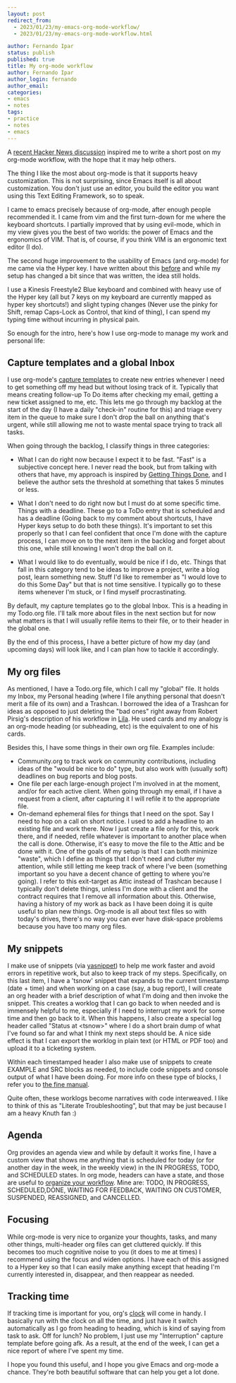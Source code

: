 ```yaml
---
layout: post
redirect_from:
  - 2023/01/23/my-emacs-org-mode-workflow/
  - 2023/01/23/my-emacs-org-mode-workflow.html

author: Fernando Ipar
status: publish
published: true
title: My org-mode workflow 
author: Fernando Ipar
author_login: fernando
author_email:
categories:
- emacs
- notes
tags:
- practice
- notes
- emacs 
---
```


A [recent Hacker News discussion](https://news.ycombinator.com/item?id=18891069) inspired me to write a short post on my org-mode workflow, with the hope that it may help others. 

The thing I like the most about org-mode is that it supports heavy customization. This is not surprising, since Emacs itself is all about customization. You don't just use an editor, you build the editor you want using this Text Editing Framework, so to speak. 

I came to emacs precisely because of org-mode, after enough people recommended it. I came from vim and the first turn-down for me where the keyboard shortcuts. I partially improved that by using evil-mode, which in my view gives you the best of two worlds: the power of Emacs and the ergonomics of VIM. That is, of course, if you think VIM is an ergonomic text editor (I do). 

The second huge improvement to the usability of Emacs (and org-mode) for me came via the Hyper key. I have written about this [before](http://fernandoipar.com/emacs/notes/2018/01/02/emacs-hyper-key.html) and while my setup has changed a bit since that was written, the idea still holds. 

I use a Kinesis Freestyle2 Blue keyboard and combined with heavy use of the Hyper key (all but 7 keys on my keyboard are currently mapped as hyper key shortcuts!) and slight typing changes (Never use the pinky for Shift, remap Caps-Lock as Control, that kind of thing), I can spend my typing time without incurring in physical pain. 

So enough for the intro, here's how I use org-mode to manage my work and personal life: 

## Capture templates and a global Inbox 

I use org-mode's [capture templates](https://orgmode.org/manual/Capture-templates.html) to create new entries whenever I need to get something off my head but without losing track of it. Typically that means creating follow-up To Do items after checking my email, getting a new ticket assigned to me, etc. This lets me go through my backlog at the start of the day (I have a daily "check-in" routine for this) and triage every item in the queue to make sure I don't drop the ball on anything that's urgent, while still allowing me not to waste mental space trying to track all tasks. 

When going through the backlog, I classify things in three categories: 

- What I can do right now because I expect it to be fast. "Fast" is a subjective concept here. I never read the book, but from talking with others that have, my approach is inspired by [Getting Things Done](https://en.wikipedia.org/wiki/Getting_Things_Done), and I believe the author sets the threshold at something that takes 5 minutes or less. 

- What I don't need to do right now but I must do at some specific time. Things with a deadline. These go to a ToDo entry that is scheduled and has a deadline (Going back to my comment about shortcuts, I have Hyper keys setup to do both these things). It's important to set this properly so that I can feel confident that once I'm done with the capture process, I can move on to the next item in the backlog and forget about this one, while still knowing I won't drop the ball on it. 

- What I would like to do eventually, would be nice if I do, etc. Things that fall in this category tend to be ideas to improve a project, write a blog post, learn something new. Stuff I'd like to remember as "I would love to do this Some Day" but that is not time sensitive. I typically go to these items whenever I'm stuck, or I find myself procrastinating. 

By default, my capture templates go to the global Inbox. This is a heading in my Todo.org file. I'll talk more about files in the next section but for now what matters is that I will usually refile items to their file, or to their header in the global one. 

By the end of this process, I have a better picture of how my day (and upcoming days) will look like, and I can plan how to tackle it accordingly. 

## My org files 

As mentioned, I have a Todo.org file, which I call my "global" file. It holds my Inbox, my Personal heading (where I file anything personal that doesn't merit a file of its own) and a Trashcan. I borrowed the idea of a Trashcan for ideas as opposed to just deleting the "bad ones" right away from Robert Pirsig's description of his workflow in [Lila](https://en.wikipedia.org/wiki/Lila:_An_Inquiry_into_Morals). He used cards and my analogy is an org-mode heading (or subheading, etc) is the equivalent to one of his cards. 

Besides this, I have some things in their own org file. Examples include: 
- Community.org to track work on community contributions, including ideas of the "would be nice to do" type, but also work with (usually soft) deadlines on bug reports and blog posts. 
- One file per each large-enough project I'm involved in at the moment, and/or for each active client. When going through my email, if I have a request from a client, after capturing it I will refile it to the appropriate file. 
- On-demand ephemeral files for things that I need on the spot. Say I need to hop on a call on short notice. I used to add a headline to an existing file and work there. Now I just create a file only for this, work there, and if needed, refile whatever is important to another place when the call is done. Otherwise, it's easy to move the file to the Attic and be done with it. One of the goals of my setup is that I can both minimize "waste", which I define as things that I don't need and clutter my attention, while still letting me keep track of where I've been (something important so you have a decent chance of getting to where you're going). I refer to this exit-target as Attic instead of Trashcan because I typically don't delete things, unless I'm done with a client and the contract requires that I remove all information about this. Otherwise, having a history of my work as back as I have been doing it is quite useful to plan new things. Org-mode is all about text files so with today's drives, there's no way you can ever have disk-space problems because you have too many org files. 

## My snippets 

I make use of snippets (via [yasnippet](https://github.com/joaotavora/yasnippet)) to help me work faster and avoid errors in repetitive work, but also to keep track of my steps. 
Specifically, on this last item, I have a 'tsnow' snippet that expands to the current timestamp (date + time) and when working on a case (say, a bug report), I will create an org header with a brief description of what I'm doing and then invoke the snippet. This creates a worklog that I can go back to when needed and is immensely helpful to me, especially if I need to interrupt my work for some time and then go back to it. When this happens, I also create a special log header called "Status at &lt;tsnow&gt;" where I do a short brain dump of what I've found so far and what I think my next steps should be. A nice side effect is that I can export the worklog in plain text (or HTML or PDF too) and upload it to a ticketing system. 

Within each timestamped header I also make use of snippets to create EXAMPLE and SRC blocks as needed, to include code snippets and console output of what I have been doing. For more info on these type of blocks, I refer you to [the fine manual](https://orgmode.org/manual/Working-with-source-code.html). 

Quite often, these worklogs become narratives with code interweaved. I like to think of this as "Literate Troubleshooting", but that may be just because I am a heavy Knuth fan :) 

## Agenda

Org provides an agenda view and while by default it works fine, I have a custom view that shows me anything that is scheduled for today (or for another day in the week, in the weekly view) in the IN PROGRESS, TODO, and SCHEDULED states. In org mode, headers can have a state, and those are useful to [organize your workflow](https://orgmode.org/guide/Multi_002dstate-workflows.html). Mine are: TODO, IN PROGRESS, SCHEDULED,DONE, WAITING FOR FEEDBACK, WAITING ON CUSTOMER, SUSPENDED, REASSIGNED, and CANCELLED. 

## Focusing 

While org-mode is very nice to organize your thoughts, tasks, and many other things, multi-header org files can get cluttered quickly. If this becomes too much cognitive noise to you (it does to me at times) I recommend using the focus and widen options. I have each of this assigned to a Hyper key so that I can easily make anything except that heading I'm currently interested in, disappear, and then reappear as needed. 

## Tracking time

If tracking time is important for you, org's [clock](https://orgmode.org/manual/Clocking-work-time.html) will come in handy. I basically run with the clock on all the time, and just have it switch automatically as I go from heading to heading, which is kind of saying from task to ask. Off for lunch? No problem, I just use my "Interruption" capture template before going afk. As a result, at the end of the week, I can get a nice report of where I've spent my time. 


I hope you found this useful, and I hope you give Emacs and org-mode a chance. They're both beautiful software that can help you get a lot done. 
